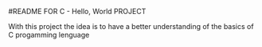 #README FOR C - Hello, World PROJECT

With this project the idea is to have a better understanding of the basics of C progamming lenguage